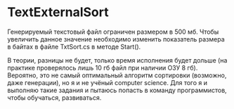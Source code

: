 # TextExternalSort

Генерируемый текстовый файл ограничен размером в 500 мб. Чтобы увеличить данное значение необходимо изменить показатель размера в байтах в файле TxtSort.cs в методе Start().

В теории, разницы не будет, только время исполнения будет дольше (на практике проверялось лишь 10 гб файл при наличии ОЗУ 8 гб). Вероятно, это не самый оптимальный алгоритм сортировки (возможно, даже генерации), но я и не учёный computer science. Для того я и выполняю такие задания и пытаюсь попасть в команду программистов, чтобы обучаться, развиваться.
